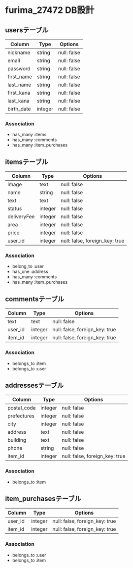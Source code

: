 # furima_27472 DB設計
## usersテーブル
|Column|Type|Options|
|------|----|-------|
|nickname|string|null: false|
|email|string|null: false|
|password|string|null: false|
|first_name|string|null: false|
|last_name|string|null: false|
|first_kana|string|null: false|
|last_kana|string|null: false|
|birth_date|integer|null: false|
### Association
- has_many :items
- has_many :comments
- has_many :item_purchases

## itemsテーブル
|Column|Type|Options|
|------|----|-------|
|image|text|null: false|
|name|string|null: false|
|text|text|null: false|
|status|integer|null: false|
|deliveryFee|integer|null: false|
|area|integer|null: false|
|price|integer|null: false|
|user_id|integer|null: false, foreign_key: true|
### Association
- belong_to :user
- has_one :address
- has_many :comments
- has_many :item_purchases

## commentsテーブル
|Column|Type|Options|
|------|----|-------|
|text|text|null: false|
|user_id|integer|null: false, foreign_key: true|
|item_id|integer|null: false, foreign_key: true|
### Association
- belongs_to :item
- belongs_to :user

## addressesテーブル
|Column|Type|Options|
|------|----|-------|
|postal_code|integer|null: false|
|prefectures|integer|null: false|
|city|integer|null: false|
|address|text|null: false|
|building|text|null: false|
|phone|string|null: false|
|item_id|integer|null: false, foreign_key: true|
### Association
- belongs_to :item

## item_purchasesテーブル
|Column|Type|Options|
|------|----|-------|
|user_id|integer|null: false, foreign_key: true|
|item_id|integer|null: false, foreign_key: true|
### Association
- belongs_to :user
- belongs_to :item